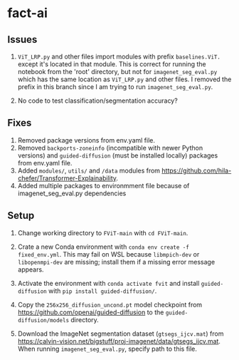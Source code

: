 # fact-ai

## Issues

1. `ViT_LRP.py` and other files import modules with prefix `baselines.ViT.` except it's located in that module. This is correct for running the notebook from the 'root' directory, but not for `imagenet_seg_eval.py` which has the same location as `ViT_LRP.py` and other files. I removed the prefix in this branch since I am trying to run `imagenet_seg_eval.py`.

2. No code to test classification/segmentation accuracy?

## Fixes

1. Removed package versions from env.yaml file.
2. Removed `backports-zoneinfo` (incompatible with newer Python versions) and `guided-diffusion` (must be installed locally) packages from env.yaml file.
3. Added `modules/`, `utils/` and `/data` modules from https://github.com/hila-chefer/Transformer-Explainability.
4. Added multiple packages to environmment file because of imagenet_seg_eval.py dependencies


## Setup

1. Change working directory to `FViT-main` with `cd FViT-main`.

2. Crate a new Conda environment with `conda env create -f fixed_env.yml`. This may fail on WSL because `libmpich-dev` or `libopenmpi-dev` are missing; install them if a missing error message appears.

3. Activate the environment with `conda activate fvit` and install `guided-diffusion` with `pip install guided-diffusion/`.

4. Copy the `256x256_diffusion_uncond.pt` model checkpoint from https://github.com/openai/guided-diffusion to the `guided-diffusion/models` directory.

5. Download the ImageNet segmentation dataset (`gtsegs_ijcv.mat`) from https://calvin-vision.net/bigstuff/proj-imagenet/data/gtsegs_ijcv.mat. When running `imagenet_seg_eval.py`, specify path to this file.